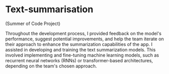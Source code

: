 # Text-summarisation
(Summer of Code Project)

Throughout the development process, I provided feedback on the model's performance, suggest potential improvements, and help the team iterate on their approach to enhance the summarization capabilities of the app.
I assisted in developing and training the text summarization models. This involved implementing and fine-tuning machine learning models, such as recurrent neural networks (RNNs) or transformer-based architectures, depending on the team's chosen approach.
